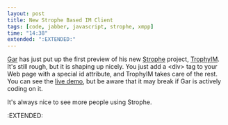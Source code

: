 ```yaml
---
layout: post
title: New Strophe Based IM Client
tags: [code, jabber, javascript, strophe, xmpp]
time: "14:38"
extended: ":EXTENDED:"
---
```


[Gar](http://sysadminco.com/) has just put up the first preview of his new [Strophe](http://code.stanziq.com/strophe) project, [TrophyIM](http://code.google.com/p/trophyim/).  It's still rough, but it is shaping up nicely.  You just add a &lt;div&gt; tag to your Web page with a special id attribute, and TrophyIM takes care of the rest.  You can see the [live demo](http://sysadminco.com/scripts/trophyim/?), but be aware that it may break if Gar is actively coding on it.

It's always nice to see more people using Strophe.

:EXTENDED:


